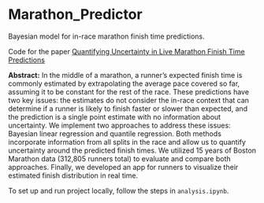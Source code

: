 # Marathon_Predictor
Bayesian model for in-race marathon finish time predictions.

Code for the paper [Quantifying Uncertainty in Live Marathon Finish Time Predictions](https://github.com/bonyejekwe/Marathon_Predictor/blob/main/paper.pdf)

**Abstract:** In the middle of a marathon, a runner’s expected finish time is commonly estimated by extrapolating the average pace covered so far, assuming it to be constant for the rest of the race. These predictions have two key issues: the 
estimates do not consider the in-race context that can determine if a runner is likely to finish faster or slower than 
expected, and the prediction is a single point estimate with no information about uncertainty. We implement two approaches 
to address these issues: Bayesian linear regression and quantile regression. Both methods incorporate information from all 
splits in the race and allow us to quantify uncertainty around the predicted finish times. We utilized 15 years of Boston 
Marathon data (312,805 runners total) to evaluate and compare both approaches. Finally, we developed an app for runners to 
visualize their estimated finish distribution in real time.

To set up and run project locally, follow the steps in `analysis.ipynb`.